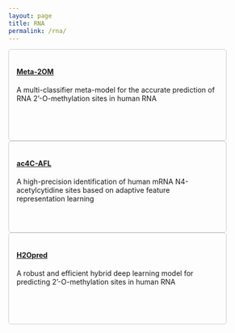 ```yaml
---
layout: page
title: RNA
permalink: /rna/
---
```


<div class="row">
    <div class="col-lg-6 col-md-8 d-flex align-items-stretch mt-4 container2 w-150" data-aos="zoom-in" data-aos-delay="100">
        <div class="repositories d-flex flex-wrap flex-md-row flex-column justify-content-between align-items-center box box-light-mode box-dark-mode">
            <h4><a href="http://kurata35.bio.kyutech.ac.jp/Meta-2OM/" class="link-light-mode link-dark-mode">Meta-2OM</a></h4>
            <p class="text-light-mode text-dark-mode">A multi-classifier meta-model for the accurate prediction of RNA 2’-O-methylation sites in human RNA</p>
        </div>
    </div>
    <div class="col-lg-6 col-md-8 d-flex align-items-stretch mt-4 container2 w-150" data-aos="zoom-in" data-aos-delay="100">
        <div class="repositories d-flex flex-wrap flex-md-row flex-column justify-content-between align-items-center box box-light-mode box-dark-mode">
            <h4><a href="https://balalab-skku.org/ac4C-AFL/" class="link-light-mode link-dark-mode">ac4C-AFL</a></h4>
            <p class="text-light-mode text-dark-mode">A high-precision identification of human mRNA N4-acetylcytidine sites based on adaptive feature representation learning</p>
        </div>
    </div>
    <div class="col-lg-6 col-md-8 d-flex align-items-stretch mt-4 container2 w-150" data-aos="zoom-in" data-aos-delay="100">
        <div class="repositories d-flex flex-wrap flex-md-row flex-column justify-content-between align-items-center box box-light-mode box-dark-mode">
            <h4><a href="https://balalab-skku.org/H2Opred/" class="link-light-mode link-dark-mode">H2Opred</a></h4>
            <p class="text-light-mode text-dark-mode">A robust and efficient hybrid deep learning model for predicting 2’-O-methylation sites in human RNA</p>
        </div>
    </div>
</div>

<style>
    .box {
        border: 1px solid #ccc;
        padding: 15px;
        border-radius: 5px;
        width: 400px;
        height: 150px;
    }
    .box-light-mode {
        background-color: #8839ef; 
    }
    .box-dark-mode {
        background-color: var(--aura);
    }
    .link-light-mode {
        color: #8839ef;
    }
    .link-dark-mode {
        color: var(--aura);
    }
    .text-light-mode {
        color: #8839ef;
    }
    .text-dark-mode {
        color: var(--aura);
    }
</style>